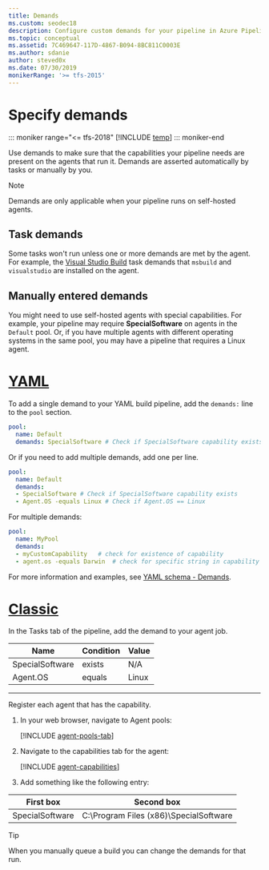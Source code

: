```yaml
---
title: Demands
ms.custom: seodec18
description: Configure custom demands for your pipeline in Azure Pipelines, Azure DevOps Server, or Team Foundation Server.
ms.topic: conceptual
ms.assetid: 7C469647-117D-4867-B094-8BC811C0003E
ms.author: sdanie
author: steved0x
ms.date: 07/30/2019
monikerRange: '>= tfs-2015'
---
```


# Specify demands

::: moniker range="<= tfs-2018"
[!INCLUDE [temp](../includes/concept-rename-note.md)]
::: moniker-end

Use demands to make sure that the capabilities your pipeline needs are present on the agents that run it. Demands are asserted automatically by tasks or manually by you.

> [!NOTE]
> Demands are only applicable when your pipeline runs on self-hosted agents.

## Task demands

Some tasks won't run unless one or more demands are met by the agent. For example, the [Visual Studio Build](../tasks/build/visual-studio-build.md) task demands that `msbuild` and `visualstudio` are installed on the agent.

## Manually entered demands

You might need to use self-hosted agents with special capabilities. For example, your pipeline may require **SpecialSoftware** on agents in the `Default` pool. Or, if you have multiple agents with different operating systems in the same pool, you may have a pipeline that requires a Linux agent.

# [YAML](#tab/yaml)

To add a single demand to your YAML build pipeline, add the `demands:` line to the `pool` section.

```yaml
pool:
  name: Default
  demands: SpecialSoftware # Check if SpecialSoftware capability exists
```

Or if you need to add multiple demands, add one per line.

```yaml
pool:
  name: Default
  demands:
  - SpecialSoftware # Check if SpecialSoftware capability exists
  - Agent.OS -equals Linux # Check if Agent.OS == Linux
```

For multiple demands:

```yaml
pool:
  name: MyPool
  demands:
  - myCustomCapability   # check for existence of capability
  - agent.os -equals Darwin  # check for specific string in capability
```

For more information and examples, see [YAML schema - Demands](../yaml-schema.md#demands).

# [Classic](#tab/classic)

In the Tasks tab of the pipeline, add the demand to your agent job.

| Name            | Condition | Value |
| --------------- | --------- | ----- |
| SpecialSoftware | exists    | N/A   |
| Agent.OS        | equals    | Linux |

---

Register each agent that has the capability.

1.  In your web browser, navigate to Agent pools:

    [!INCLUDE [agent-pools-tab](../agents/includes/agent-pools-tab.md)]

1.  Navigate to the capabilities tab for the agent:

    [!INCLUDE [agent-capabilities](../agents/includes/agent-capabilities-tab.md)]

1.  Add something like the following entry:

| First box       | Second box                             |
| --------------- | -------------------------------------- |
| SpecialSoftware | C:\Program Files (x86)\SpecialSoftware |

> [!TIP]
> When you manually queue a build you can change the demands for that run.
